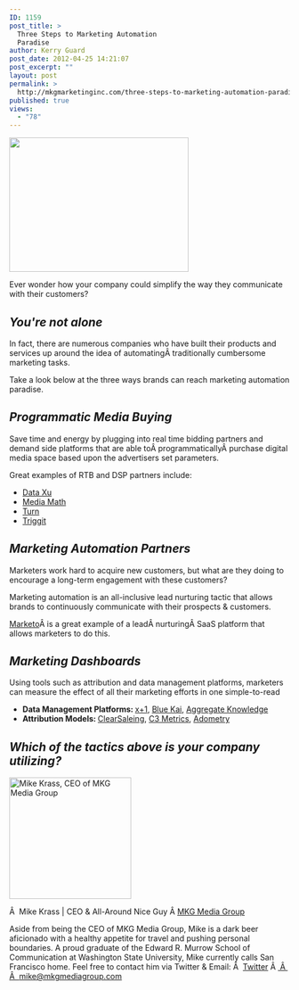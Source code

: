 ```yaml
---
ID: 1159
post_title: >
  Three Steps to Marketing Automation
  Paradise
author: Kerry Guard
post_date: 2012-04-25 14:21:07
post_excerpt: ""
layout: post
permalink: >
  http://mkgmarketinginc.com/three-steps-to-marketing-automation-paradise/
published: true
views:
  - "78"
---
```

<img class="alignleft size-full wp-image-1160" title="ETM" src="http://mkgmediagroup.com/wp-content/uploads/2012/04/ETM.jpeg" alt="" width="322" height="241" />

Ever wonder how your company could simplify the way they communicate with their customers?
<h2><em>You're not alone</em></h2>
In fact, there are numerous companies who have built their products and services up around the idea of automatingÂ traditionally cumbersome marketing tasks.

Take a look below at the three ways brands can reach marketing automation paradise.
<h2><em>Programmatic Media Buying</em></h2>
Save time and energy by plugging into real time bidding partners and demand side platforms that are able toÂ programmaticallyÂ purchase digital media space based upon the advertisers set parameters.

Great examples of RTB and DSP partners include:
<ul>
	<li><a href="http://dataxu.com" target="_blank">Data Xu</a></li>
	<li><a href="http://mediamath.com" target="_blank">Media Math</a></li>
	<li><a href="http://turn.com" target="_blank">Turn</a></li>
	<li><a href="http://triggit.com" target="_blank">Triggit</a></li>
</ul>
<h2><em>Marketing Automation Partners</em></h2>
Marketers work hard to acquire new customers, but what are they doing to encourage a long-term engagement with these customers?

Marketing automation is an all-inclusive lead nurturing tactic that allows brands to continuously communicate with their prospects &amp; customers.

<a href="http://marketo.com" target="_blank">Marketo</a>Â is a great example of a leadÂ nurturingÂ SaaS platform that allows marketers to do this.
<h2><em>Marketing Dashboards</em></h2>
Using tools such as attribution and data management platforms, marketers can measure the effect of all their marketing efforts in one simple-to-read
<ul>
	<li><strong>Data Management Platforms: </strong><a href="http://www.xplusone.com/" target="_blank">x+1</a>, <a href="http://www.bluekai.com/dmp/" target="_blank">Blue Kai</a>, <a href="http://www.aggregateknowledge.com/index.html" target="_blank">Aggregate Knowledge</a></li>
	<li><strong>Attribution Models: </strong><a href="http://attributionmanagement.com/" target="_blank">ClearSaleing</a>, <a href="http://www.c3metrics.com" target="_blank">C3 Metrics</a>, <a href="http://adometry.com" target="_blank">Adometry</a></li>
</ul>
<h2><em>Which of the tactics above is your company utilizing?</em></h2>

<img src="http://mkgmediagroup.com/wp-content/uploads/2011/08/mk_median_bw_head.jpeg" alt="Mike Krass, CEO of MKG Media Group" width="219" height="218" class="alignleft size-full wp-image-1794" />

Â  <span itemprop="jobTitle">Mike Krass | CEO & All-Around Nice Guy</span>
Â <a href="http://www.mkgmediagroup.com" itemprop="url">MKG Media Group</a>
</span>

Aside from being the CEO of MKG Media Group, Mike is a dark beer aficionado with a healthy appetite for travel and pushing personal boundaries. A proud graduate of the Edward R. Murrow School of Communication at Washington State University, Mike currently calls San Francisco home. Feel free to contact him via Twitter & Email:
Â  <a href="http://www.twitter.com/mikekrass" itemprop="url">Twitter</a>
Â <a href="mailto:mike@mkgmediagroup.com" itemprop="email">
Â  Â  mike@mkgmediagroup.com</a>
</div>